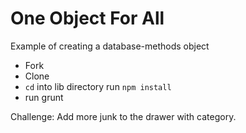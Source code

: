 # One Object For All

Example of creating a database-methods object

* Fork
* Clone
* `cd` into lib directory run `npm install`
* run grunt

Challenge: Add more junk to the drawer with category.
